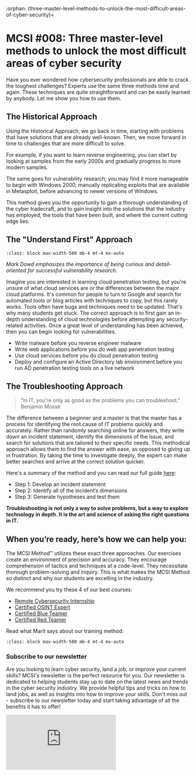:orphan:
(three-master-level-methods-to-unlock-the-most-difficult-areas-of-cyber-security)= 

# MCSI #008: Three master-level methods to unlock the most difficult areas of cyber security

Have you ever wondered how cybersecurity professionals are able to crack the toughest challenges? Experts use the same three methods time and again. These techniques are quite straightforward and can be easily learned by anybody. Let me show you how to use them.

## The Historical Approach

Using the Historical Approach, we go back in time, starting with problems that have solutions that are already well-known. Then, we move forward in time to challenges that are more difficult to solve.

For example, if you want to learn reverse engineering, you can start by looking at samples from the early 2000s and gradually progress to more modern samples.

The same goes for vulnerability research; you may find it more manageable to begin with Windows 2000, manually replicating exploits that are available in Metasploit, before advancing to newer versions of Windows.

This method gives you the opportunity to gain a thorough understanding of the cyber tradecraft, and to gain insight into the solutions that the industry has employed, the tools that have been built, and where the current cutting edge lies.

## The "Understand First" Approach

```{thumbnail} ../images/newsletter/2023-008-mark-dowd.png
:class: block max-width-500 mb-4 mt-4 mx-auto
```
  *Mark Dowd emphasizes the importance of being curious and detail-oriented for successful vulnerability research.*

Imagine you are interested in learning cloud penetration testing, but you're unsure of what cloud services are or the differences between the major cloud platforms. It's common for people to turn to Google and search for automated tools or blog articles with techniques to copy, but this rarely works. Tools often have bugs and techniques need to be updated. That's why many students get stuck. The correct approach is to first gain an in-depth understanding of cloud technologies before attempting any security-related activities. Once a great level of understanding has been achieved, then you can begin looking for vulnerabilities.

- Write malware before you reverse engineer malware
- Write web applications before you do web app penetration testing
- Use cloud services before you do cloud penetration testing
- Deploy and configure an Active Directory lab environment before you run AD penetration testing tools on a live network

## The Troubleshooting Approach

> "In IT, you’re only as good as the problems you can troubleshoot."
> Benjamin Mossé

The difference between a beginner and a master is that the master has a process for identifying the root cause of IT problems quickly and accurately. Rather than randomly searching online for answers, they write down an incident statement, identify the dimensions of the issue, and search for solutions that are tailored to their specific needs. This methodical approach allows them to find the answer with ease, as opposed to giving up in frustration. By taking the time to investigate deeply, the expert can make better searches and arrive at the correct solution quicker.

Here's a summary of the method and you can read our full guide [here](https://library.mosse-institute.com/ways-of-working/rca.html):

- Step 1: Develop an incident statement
- Step 2: Identify all of the incident’s dimensions
- Step 3: Generate hypotheses and test them

**Troubleshooting is not only a way to solve problems, but a way to explore technology in depth. It is the art and science of asking the right questions in IT.**

## When you’re ready, here’s how we can help you:

The MCSI Method™ utilizes these exact three approaches. Our exercises create an environment of precision and accuracy. They encourage comprehension of tactics and techniques at a code-level. They necessitate thorough problem-solving and inquiry. This is what makes the MCSI Method so distinct and why our students are excelling in the industry.

We recommend you try these 4 of our best courses:

- [Remote Cybersecurity Internship](https://www.mosse-institute.com/certifications/mrci-remote-cybersecurity-internship.html)
- [Certified OSINT Expert](https://www.mosse-institute.com/certifications/mois-certified-osint-expert.html)
- [Certified Blue Teamer](https://www.mosse-institute.com/certifications/mbt-certified-blue-teamer.html)
- [Certified Red Teamer](https://www.mosse-institute.com/certifications/mrt-certified-red-teamer.html)

Read what Marit says about our training method:

```{thumbnail} ../images/newsletter/2023-008-marit-de-lange.png
:class: block max-width-500 mb-4 mt-4 mx-auto
```

### Subscribe to our newsletter

Are you looking to learn cyber security, land a job, or improve your current skills? MCSI's newsletter is the perfect resource for you. Our newsletter is dedicated to helping students stay up to date on the latest news and trends in the cyber security industry. We provide helpful tips and tricks on how to land jobs, as well as insights into how to improve your skills. Don't miss out - subscribe to our newsletter today and start taking advantage of all the benefits it has to offer!

<iframe src="https://newsletter.mosse-institute.com/embed" style="background:white;" frameborder="0" scrolling="no"></iframe>